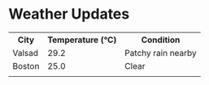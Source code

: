 # Weather Updates

<!-- WEATHER-UPDATE-START -->
<table><tr><th>City</th><th>Temperature (°C)</th><th>Condition</th></tr><tr><td>Valsad</td><td>29.2</td><td>Patchy rain nearby</td></tr><tr><td>Boston</td><td>25.0</td><td>Clear</td></tr><tr><td></td><td></td><td></td></tr></table>
<!-- WEATHER-UPDATE-END -->
